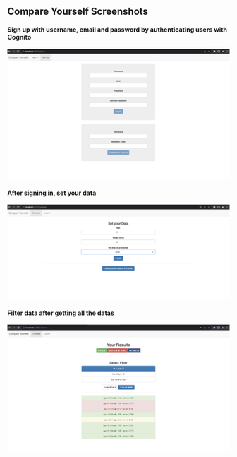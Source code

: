 ## Compare Yourself Screenshots

#### Sign up with username, email and password by authenticating users with Cognito

![](../images/compare-yourself-signup.png)

#### After signing in, set your data

![](../images/compare-yourself-set-data.png)

#### Filter data after getting all the datas

![](../images/compare-yourself-get-results.png)


